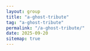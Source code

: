 ```yaml
---
layout: group
title: "a-ghost-tribute"
tag: "a-ghost-tribute"
permalink: "/a-ghost-tribute/"
date: 2025-09-20
sitemap: true
---
```


